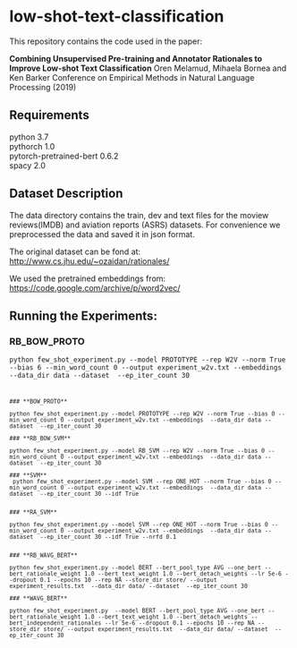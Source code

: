 # low-shot-text-classification
This repository contains the code used in the paper:

**Combining Unsupervised Pre-training and Annotator Rationales to Improve Low-shot Text Classification**
Oren Melamud, Mihaela Bornea and Ken Barker Conference on Empirical Methods in Natural Language Processing (2019)

## Requirements

python 3.7  
pythorch 1.0  
pytorch-pretrained-bert 0.6.2  
spacy 2.0  

## Dataset Description
The data directory contains the train, dev and text files for the moview reviews(IMDB)  and aviation reports (ASRS) datasets.
For convenience we preprocessed the data and saved it in json format.

The original dataset can be fond at:
http://www.cs.jhu.edu/~ozaidan/rationales/

We used the pretrained embeddings from: 
https://code.google.com/archive/p/word2vec/

## Running the Experiments:

### **RB_BOW_PROTO**

<pre><code>python few_shot_experiment.py --model PROTOTYPE --rep W2V --norm True --bias 6 --min_word_count 0 --output experiment_w2v.txt --embeddings <path_to_embeddings_file> --data_dir data --dataset <movie_reviews or aviation> --ep_iter_count 30 <pre><code>

### **BOW_PROTO**

python few_shot_experiment.py --model PROTOTYPE --rep W2V --norm True --bias 0 --min_word_count 0 --output experiment_w2v.txt --embeddings <path_to_embeddings_file> --data_dir data --dataset <movie_reviews or aviation> --ep_iter_count 30

### **RB_BOW_SVM**

python few_shot_experiment.py --model RB_SVM --rep W2V --norm True --bias 0 --min_word_count 0 --output experiment_w2v.txt --embeddings <path_to_embeddings_file> --data_dir data --dataset <movie_reviews or aviation> --ep_iter_count 30

### **SVM**
 python few_shot_experiment.py --model SVM --rep ONE_HOT --norm True --bias 0 --min_word_count 0 --output experiment_w2v.txt --embeddings <path_to_embeddings_file> --data_dir data --dataset <movie_reviews or aviation> --ep_iter_count 30 --idf True


### **RA_SVM**

python few_shot_experiment.py --model SVM --rep ONE_HOT --norm True --bias 0 --min_word_count 0 --output experiment_w2v.txt --embeddings <path_to_embeddings_file> --data_dir data --dataset <movie_reviews or aviation> --ep_iter_count 30 --idf True --nrfd 0.1


### **RB_WAVG_BERT**

python few_shot_experiment.py --model BERT --bert_pool_type AVG --one_bert --bert_rationale_weight 1.0 --bert_text_weight 1.0 --bert_detach_weights --lr 5e-6 --dropout 0.1 --epochs 10 --rep NA --store_dir store/ --output experiment_results.txt  --data_dir data/ --dataset <movie_reviews or aviation> --ep_iter_count 30 

### **WAVG_BERT**

python few_shot_experiment.py  --model BERT --bert_pool_type AVG --one_bert --bert_rationale_weight 1.0 --bert_text_weight 1.0 --bert_detach_weights --bert_independent_rationales --lr 5e-6 --dropout 0.1 --epochs 10 --rep NA --store_dir store/ --output experiment_results.txt  --data_dir data/ --dataset <movie_reviews or aviation> --ep_iter_count 30
 
